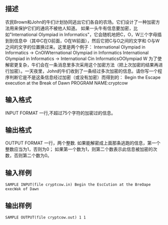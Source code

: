 ## 描述

农民Brown和John的牛们计划协同逃出它们各自的农场。它们设计了一种加密方法用来保护它们的通讯不被他人知道。 如果一头牛有信息要加密，比如"International Olympiad in Informatics"，它会随机地把C，O，W三个字母插到到信息中（其中C在O前面，O在W前面），然后它把C与O之间的文字和 O与W之间的文字的位置换过来。这里是两个例子： International Olympiad in Informatics -> CnOIWternational Olympiad in Informatics International Olympiad in Informatics -> International Cin InformaticsOOlympiad W 为了使解密更复杂，牛们会在一条消息里多次采用这个加密方法（把上次加密的结果再进行加密）。一天夜里，John的牛们收到了一条经过多次加密的信息。请你写一个程序判断它是不是这条信息经过加密（或没有加密）而得到的： Begin the Escape execution at the Break of Dawn PROGRAM NAME:cryptcow 

## 输入格式

INPUT FORMAT 一行,不超过75个字符的加密过的信息。 

## 输出格式

OUTPUT FORMAT 一行，两个整数. 如果能解密成上面那条逃跑的信息，第一个整数应当为1，否则为0； 如果第一个数为1，则第二个数表示此信息被加密的次数，否则第二个数为0。

## 输入样例

```plaintext
SAMPLE INPUT(file cryptcow.in) Begin the EscCution at the BreOape execWak of Dawn 
```

## 输出样例

```plaintext
SAMPLE OUTPUT(file cryptcow.out) 1 1 
```



 



 

